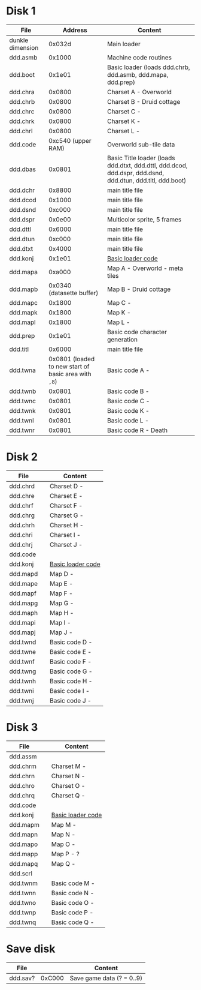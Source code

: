# Disk 1

File    |Address| Content
--------|-------|----
dunkle dimension|0x032d | Main loader
ddd.asmb| 0x1000| Machine code routines
ddd.boot| 0x1e01| Basic loader (loads ddd.chrb, ddd.asmb, ddd.mapa, ddd.prep)
ddd.chra| 0x0800| Charset A - Overworld
ddd.chrb| 0x0800| Charset B - Druid cottage
ddd.chrc| 0x0800| Charset C -
ddd.chrk| 0x0800| Charset K -
ddd.chrl| 0x0800| Charset L -
ddd.code| 0xc540 (upper RAM)| Overworld sub-tile data
ddd.dbas| 0x0801| Basic Title loader (loads ddd.dtxt, ddd.dttl, ddd.dcod, ddd.dspr, ddd.dsnd, ddd.dtun, ddd.titl, ddd.boot)
ddd.dchr| 0x8800| main title file
ddd.dcod| 0x1000| main title file
ddd.dsnd| 0xc000| main title file
ddd.dspr| 0x0e00| Multicolor sprite, 5 frames
ddd.dttl| 0x6000| main title file
ddd.dtun| 0xc000| main title file
ddd.dtxt| 0x4000| main title file
ddd.konj| 0x1e01| [Basic loader code](AREAS.md)
ddd.mapa| 0xa000| Map A - Overworld - meta tiles
ddd.mapb| 0x0340 (datasette buffer) | Map B - Druid cottage
ddd.mapc| 0x1800| Map C -
ddd.mapk| 0x1800| Map K -
ddd.mapl| 0x1800| Map L -
ddd.prep| 0x1e01| Basic code character generation
ddd.titl| 0x6000| main title file
ddd.twna| 0x0801 (loaded to new start of basic area with `,8`)| Basic code A -
ddd.twnb| 0x0801| Basic code B -
ddd.twnc| 0x0801| Basic code C -
ddd.twnk| 0x0801| Basic code K -
ddd.twnl| 0x0801| Basic code L -
ddd.twnr| 0x0801| Basic code R - Death

# Disk 2

File    |       | Content
--------|-------|----
ddd.chrd|       | Charset D -
ddd.chre|       | Charset E -
ddd.chrf|       | Charset F -
ddd.chrg|       | Charset G -
ddd.chrh|       | Charset H -
ddd.chri|       | Charset I -
ddd.chrj|       | Charset J -
ddd.code|
ddd.konj|       | [Basic loader code](AREAS.md)
ddd.mapd|       | Map D -
ddd.mape|       | Map E -
ddd.mapf|       | Map F -
ddd.mapg|       | Map G -
ddd.maph|       | Map H -
ddd.mapi|       | Map I -
ddd.mapj|       | Map J -
ddd.twnd|       | Basic code D -
ddd.twne|       | Basic code E -
ddd.twnf|       | Basic code F -
ddd.twng|       | Basic code G -
ddd.twnh|       | Basic code H -
ddd.twni|       | Basic code I -
ddd.twnj|       | Basic code J -

# Disk 3

File    |       | Content
--------|-------|----
ddd.assm|
ddd.chrm|       | Charset M -
ddd.chrn|       | Charset N -
ddd.chro|       | Charset O -
ddd.chrq|       | Charset Q -
ddd.code|
ddd.konj|       | [Basic loader code](AREAS.md)
ddd.mapm|       | Map M -
ddd.mapn|       | Map N -
ddd.mapo|       | Map O -
ddd.mapp|       | Map P - ?
ddd.mapq|       | Map Q -
ddd.scrl|
ddd.twnm|       | Basic code M -
ddd.twnn|       | Basic code N -
ddd.twno|       | Basic code O -
ddd.twnp|       | Basic code P -
ddd.twnq|       | Basic code Q -

# Save disk

File    |       | Content
--------|-------|----
ddd.sav?| 0xC000| Save game data (? = 0..9)
